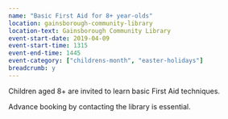 ```yaml
---
name: "Basic First Aid for 8+ year-olds"
location: gainsborough-community-library
location-text: Gainsborough Community Library
event-start-date: 2019-04-09
event-start-time: 1315
event-end-time: 1445
event-category: ["childrens-month", "easter-holidays"]
breadcrumb: y
---
```


Children aged 8+ are invited to learn basic First Aid techniques.

Advance booking by contacting the library is essential.

